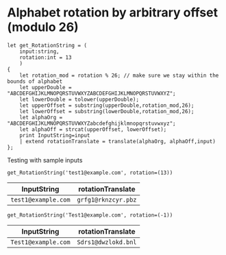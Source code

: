 # Alphabet rotation by arbitrary offset (modulo 26)

```
let get_RotationString = (
	input:string,
	rotation:int = 13
	)
{
	let rotation_mod = rotation % 26; // make sure we stay within the bounds of alphabet
	let upperDouble = "ABCDEFGHIJKLMNOPQRSTUVWXYZABCDEFGHIJKLMNOPQRSTUVWXYZ";
	let lowerDouble = tolower(upperDouble);
	let upperOffset = substring(upperDouble,rotation_mod,26);
	let lowerOffset = substring(lowerDouble,rotation_mod,26);
	let alphaOrg = "ABCDEFGHIJKLMNOPQRSTUVWXYZabcdefghijklmnopqrstuvwxyz";
	let alphaOff = strcat(upperOffset, lowerOffset);
	print InputString=input
	| extend rotationTranslate = translate(alphaOrg, alphaOff,input)
};
```

Testing with sample inputs
```
get_RotationString('test1@example.com', rotation=(13))
```

| InputString | rotationTranslate |
| --- | --- |
| `test1@example.com` | `grfg1@rknzcyr.pbz` |


```
get_RotationString('Test1@example.com', rotation=(-1))
```

| InputString | rotationTranslate  |
| --- | --- |
| `Test1@example.com` | `Sdrs1@dwzlokd.bnl` |

